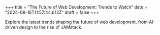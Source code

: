 +++
title = "The Future of Web Development: Trends to Watch"
date = "2024-08-16T11:57:44.612Z"
draft = false
+++

  Explore the latest trends shaping the future of web development, from AI-driven design to the rise of JAMstack.
        